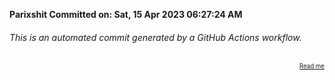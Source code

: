 **Parixshit Committed on: Sat, 15 Apr 2023 06:27:24 AM** <!-- 9754d9ed-9e58-4e35-9f8f-09ecbaa2b029 -->

###### This is an automated commit generated by a GitHub Actions workflow.

<div align="right"><sub><sup><a href="https://github.com/Parixshit/AutoCommit.git">Read me</a></sup></sub></div>
